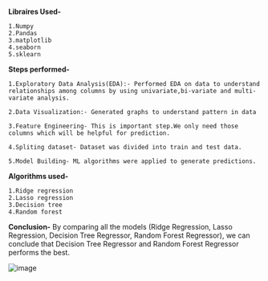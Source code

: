 **Libraires Used-**

	1.Numpy
	2.Pandas
	3.matplotlib
	4.seaborn
	5.sklearn

**Steps performed-**

	1.Exploratory Data Analysis(EDA):- Performed EDA on data to understand relationships among columns by using univariate,bi-variate and multi-variate analysis.

	2.Data Visualization:- Generated graphs to understand pattern in data

	3.Feature Engineering- This is important step.We only need those columns which will be helpful for prediction.

	4.Spliting dataset- Dataset was divided into train and test data.

	5.Model Building- ML algorithms were applied to generate predictions.


**Algorithms used-**

	1.Ridge regression
	2.Lasso regression
	3.Decision tree 
	4.Random forest

**Conclusion-**
By comparing all the models (Ridge Regression, Lasso Regression, Decision Tree Regressor, Random Forest Regressor), we can conclude that Decision Tree Regressor and Random Forest Regressor performs the best.

![image](https://user-images.githubusercontent.com/68941939/190351763-eefa9e90-0ba8-4afa-920f-b5604a16ebda.png)
